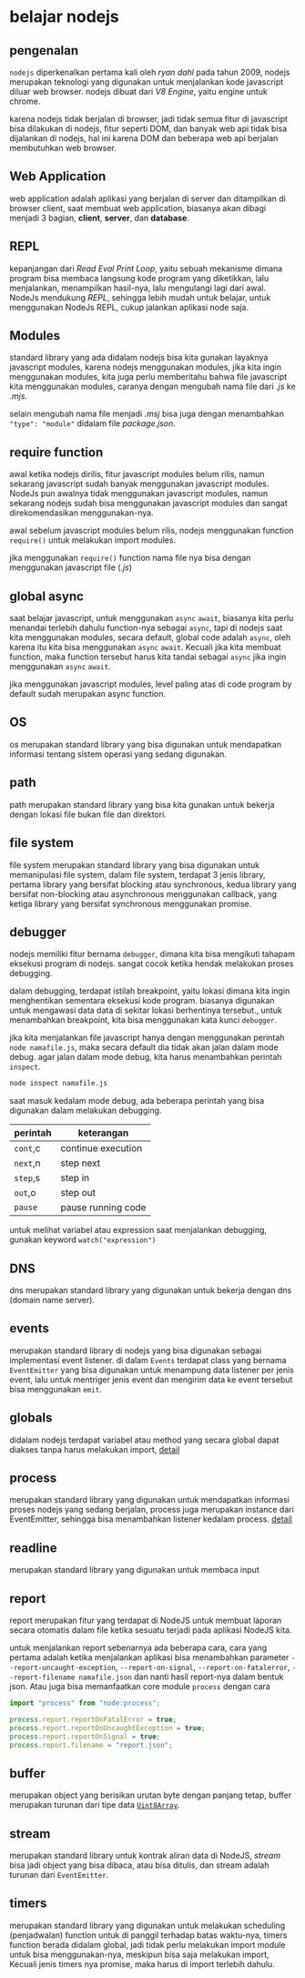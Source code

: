 # belajar nodejs

## pengenalan

`nodejs` diperkenalkan pertama kali oleh _ryan dahl_ pada tahun 2009, nodejs merupakan teknologi yang digunakan untuk menjalankan kode javascript diluar web browser. nodejs dibuat dari _V8 Engine_, yaitu engine untuk chrome.

karena nodejs tidak berjalan di browser, jadi tidak semua fitur di javascript bisa dilakukan di nodejs, fitur seperti DOM, dan banyak web api tidak bisa dijalankan di nodejs, hal ini karena DOM dan beberapa web api berjalan membutuhkan web browser.

## Web Application

web application adalah aplikasi yang berjalan di server dan ditampilkan di browser client, saat membuat web application, biasanya akan dibagi menjadi 3 bagian, **client**, **server**, dan **database**.

## REPL

kepanjangan dari _Read Eval Print Loop_, yaitu sebuah mekanisme dimana program bisa membaca langsung kode program yang diketikkan, lalu menjalankan, menampilkan hasil-nya, lalu mengulangi lagi dari awal.
NodeJs mendukung _REPL_, sehingga lebih mudah untuk belajar, untuk menggunakan NodeJs REPL, cukup jalankan aplikasi node saja.

## Modules

standard library yang ada didalam nodejs bisa kita gunakan layaknya javascript modules, karena nodejs menggunakan modules, jika kita ingin menggunakan modules, kita juga perlu memberitahu bahwa file javascript kita menggunakan modules, caranya dengan mengubah nama file dari _.js_ ke _.mjs_.

selain mengubah nama file menjadi _.msj_ bisa juga dengan menambahkan `"type": "module"` didalam file _package.json_.

## require function

awal ketika nodejs dirilis, fitur javascript modules belum rilis, namun sekarang javascript sudah banyak menggunakan javascript modules. NodeJs pun awalnya tidak menggunakan javascript modules, namun sekarang nodejs sudah bisa menggunakan javascript modules dan sangat direkomendasikan menggunakan-nya.

awal sebelum javascript modules belum rilis, nodejs menggunakan function `require()` untuk melakukan import modules.

jika menggunakan `require()` function nama file nya bisa dengan menggunakan javascript file (_.js_)

## global async

saat belajar javascript, untuk menggunakan `async` `await`, biasanya kita perlu menandai terlebih dahulu function-nya sebagai `async`, tapi di nodejs saat kita menggunakan modules, secara default, global code adalah `async`, oleh karena itu kita bisa menggunakan `async` `await`. Kecuali jika kita membuat function, maka function tersebut harus kita tandai sebagai `async` jika ingin menggunakan `async` `await`.

jika menggunakan javascript modules, level paling atas di code program by default sudah merupakan async function.

## OS

os merupakan standard library yang bisa digunakan untuk mendapatkan informasi tentang sistem operasi yang sedang digunakan.

## path

path merupakan standard library yang bisa kita gunakan untuk bekerja dengan lokasi file bukan file dan direktori.

## file system

file system merupakan standard library yang bisa digunakan untuk memanipulasi file system, dalam file system, terdapat 3 jenis library, pertama library yang bersifat blocking atau synchronous, kedua library yang bersifat non-blocking atau asynchronous menggunakan callback, yang ketiga library yang bersifat synchronous menggunakan promise.

## debugger

nodejs memiliki fitur bernama `debugger`, dimana kita bisa mengikuti tahapam eksekusi program di nodejs. sangat cocok ketika hendak melakukan proses debugging.

dalam debugging, terdapat istilah breakpoint, yaitu lokasi dimana kita ingin menghentikan sementara eksekusi kode program. biasanya digunakan untuk mengawasi data data di sekitar lokasi berhentinya tersebut., untuk menambahkan breakpoint, kita bisa menggunakan kata kunci `debugger`.

jika kita menjalankan file javascript hanya dengan menggunakan perintah `node namafile.js`, maka secara default dia tidak akan jalan dalam mode debug. agar jalan dalam mode debug, kita harus menambahkan perintah `inspect`.

```bash
node inspect namafile.js
```

saat masuk kedalam mode debug, ada beberapa perintah yang bisa digunakan dalam melakukan debugging.

| perintah | keterangan         |
| -------- | ------------------ |
| `cont`,c | continue execution |
| `next`,n | step next          |
| `step`,s | step in            |
| `out`,o  | step out           |
| `pause`  | pause running code |

untuk melihat variabel atau expression saat menjalankan debugging, gunakan keyword `watch("expression")`

## DNS

dns merupakan standard library yang digunakan untuk bekerja dengan dns (domain name server).

## events

merupakan standard library di nodejs yang bisa digunakan sebagai implementasi event listener. di dalam `Events` terdapat class yang bernama `EventEmitter` yang bisa digunakan untuk menampung data listener per jenis event, lalu untuk mentriger jenis event dan mengirim data ke event tersebut bisa menggunakan `emit`.

## globals

didalam nodejs terdapat variabel atau method yang secara global dapat diakses tanpa harus melakukan import, [detail](https://nodejs.org/docs/latest-v19.x/api/globals.html)

## process

merupakan standard library yang digunakan untuk mendapatkan informasi proses nodejs yang sedang berjalan, process juga merupakan instance dari EventEmitter, sehingga bisa menambahkan listener kedalam process. [detail](https://nodejs.org/docs/latest-v19.x/api/process.html)

## readline

merupakan standard library yang digunakan untuk membaca input

## report

report merupakan fitur yang terdapat di NodeJS untuk membuat laporan secara otomatis dalam file ketika sesuatu terjadi pada aplikasi NodeJS kita.

untuk menjalankan report sebenarnya ada beberapa cara, cara yang pertama adalah ketika menjalankan aplikasi bisa menambahkan parameter
`--report-uncaught-exception`, `--report-on-signal`, `--report-on-fatalerror`, `--report-filename namafile.json` dan nanti hasil report-nya dalam bentuk json.
Atau juga bisa memanfaatkan core module `process` dengan cara

```javascript
import "process" from "node:process";

process.report.reportOnFatalError = true;
process.report.reportOnUncaughtException = true;
process.report.reportOnSignal = true;
process.report.filename = "report.json";
```

## buffer

merupakan object yang berisikan urutan byte dengan panjang tetap, buffer merupakan turunan dari tipe data [`Uint8Array`](https://developer.mozilla.org/en-US/docs/Web/JavaScript/Reference/Global_Objects/Uint8Array).

## stream

merupakan standard library untuk kontrak aliran data di NodeJS, _stream_ bisa jadi object yang bisa dibaca, atau bisa ditulis, dan stream adalah turunan dari `EventEmitter`.

## timers

merupakan standard library yang digunakan untuk melakukan scheduling (penjadwalan) function untuk di panggil terhadap batas waktu-nya, timers function berada didalam global, jadi tidak perlu melakukan import module untuk bisa menggunakan-nya, meskipun bisa saja melakukan import, Kecuali jenis timers nya promise, maka harus di import terlebih dahulu.
